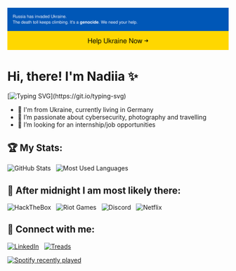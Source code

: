 [![Stand With Ukraine](https://raw.githubusercontent.com/vshymanskyy/StandWithUkraine/main/banner2-direct.svg)](https://vshymanskyy.github.io/StandWithUkraine)

# Hi, there! I'm Nadiia ✨
[![Typing SVG](https://readme-typing-svg.herokuapp.com?font=Fira+Code&weight=500&size=30&duration=4000&pause=1000&color=7E6EF7&vCenter=true&random=false&width=435&lines=Stay+Curious!+;Keep+Coding!;Support+Ukraine!)](https://git.io/typing-svg)

* 📍 I'm from Ukraine, currently living in Germany
* 🌱 I’m passionate about cybersecurity, photography and travelling
* 🐣 I’m looking for an internship/job opportunities


## 🏆 My Stats:

<p>
    <img height=175 alt="GitHub Stats" src="https://github-readme-stats.vercel.app/api?username=wildfrenzy&show_icons=true&count_private=true&theme=material-palenight&hide=prs" />&nbsp;&nbsp;
    <img height=175 alt="Most Used Languages" src="https://github-readme-stats.vercel.app/api/top-langs/?username=wildfrenzy&layout=compact&count_private=true&theme=material-palenight" />&nbsp;&nbsp;
</p>



## 🦉 After midnight I am most likely there:

![HackTheBox](https://img.shields.io/badge/HackTheBox-111927?style=for-the-badge&logo=Hack%20The%20Box&logoColor=9FEF00) &nbsp;
![Riot Games](https://img.shields.io/badge/riotgames-D32936.svg?style=for-the-badge&logo=riotgames&logoColor=white) &nbsp;
![Discord](https://img.shields.io/badge/Discord-5865F2?style=for-the-badge&logo=discord&logoColor=white) &nbsp;
![Netflix](https://img.shields.io/badge/Netflix-E50914?style=for-the-badge&logo=netflix&logoColor=white) &nbsp;

## 🤝 Connect with me:

[![LinkedIn](https://img.shields.io/badge/LinkedIn-0077B5?style=for-the-badge&logo=linkedin&logoColor=white)](https://www.linkedin.com/in/nadiia-maliarenko/) &nbsp;
[![Treads](https://img.shields.io/badge/Threads-000000?style=for-the-badge&logo=Threads&logoColor=white)](https://www.threads.net/@esperanzzza.nm) &nbsp;

[![Spotify recently played](https://spotify-recently-played-readme.vercel.app/api?user=31kbvby5pxgwmucpr2ht3irhrgai&count=3)](https://open.spotify.com/user/31kbvby5pxgwmucpr2ht3irhrgai)


<!--
**wildfrenzy/wildfrenzy** is a ✨ _special_ ✨ repository because its `README.md` (this file) appears on your GitHub profile.

Here are some ideas to get you started:

- 🔭 I’m currently working on ...
- 🌱 I’m currently learning ...
- 🤔 I’m looking for help with ...
- 📫 How to reach me: ...
- ⚡ Fun fact: ...
-->

